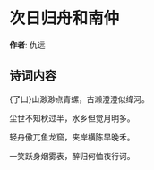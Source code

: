 # 次日归舟和南仲

**作者**: 仇远

## 诗词内容

{了凵}山渺渺点青螺，古濑澄澄似绛河。

尘世不知秋过半，水乡但觉月明多。

轻舟傲兀鱼龙窟，夹岸横陈早晚禾。

一笑跃身烟雾表，醉归何恤夜行诃。


